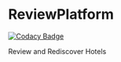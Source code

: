 # ReviewPlatform

[![Codacy Badge](https://api.codacy.com/project/badge/Grade/e4341ffe180d40f7b3cc461ff09ab2e8)](https://app.codacy.com/gh/BuildForSDGCohort2/reviewApp?utm_source=github.com&utm_medium=referral&utm_content=BuildForSDGCohort2/reviewApp&utm_campaign=Badge_Grade_Dashboard)


Review and Rediscover Hotels

